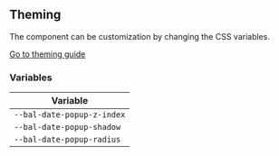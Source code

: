 ## Theming

The component can be customization by changing the CSS variables.

<a class="sb-unstyled button is-primary" href="../?path=/docs/development-theming--page">Go to theming guide</a>

<!-- START: human documentation -->



<!-- END: human documentation -->

### Variables​

| Variable                   |
| -------------------------- |
| `--bal-date-popup-z-index` |
| `--bal-date-popup-shadow`  |
| `--bal-date-popup-radius`  |
